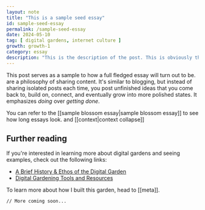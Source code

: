 ```yaml
---
layout: note
title: "This is a sample seed essay"
id: sample-seed-essay
permalink: /sample-seed-essay
date: 2024-05-10
tag: [ digital gardens, internet culture ]
growth: growth-1
category: essay
description: "This is the description of the post. This is obviously the description of the post."
---
```


<span class="newthought">This</span> post serves as a sample to how a full fledged essay will turn out to be. are a philosophy of sharing content. It's similar to blogging, but instead of sharing isolated posts each time, you post unfinished ideas that you come back to, build on, connect, and eventually grow into more polished states. It emphasizes *doing* over *getting done*.

You can refer to the [[sample blossom essay|sample blossom essay]] to see how long essays look. and [[context|context collapse]]

## Further reading

If you're interested in learning more about digital gardens and seeing examples, check out the following links:

- [A Brief History & Ethos of the Digital Garden](https://maggieappleton.com/garden-history)
- [Digital Gardening Tools and Resources](https://github.com/MaggieAppleton/digital-gardeners)

To learn more about how I built this garden, head to [[meta]].

```// More coming soon...```
